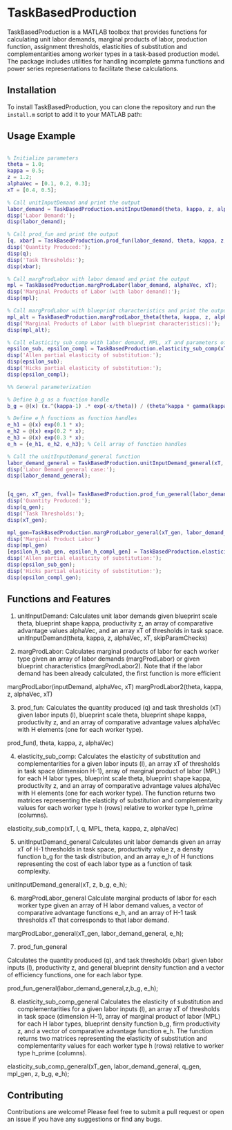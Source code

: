 # TaskBasedProduction

TaskBasedProduction is a MATLAB toolbox that provides functions for calculating unit labor demands, marginal products of labor, production function, assignment thresholds, elasticities of substitution and complementarities among worker types in a task-based production model. The package includes utilities for handling incomplete gamma functions and power series representations to facilitate these calculations.

## Installation

To install TaskBasedProduction, you can clone the repository and run the `install.m` script to add it to your MATLAB path:
## Usage Example
```matlab

% Initialize parameters
theta = 1.0;
kappa = 0.5;
z = 1.2;
alphaVec = [0.1, 0.2, 0.3];
xT = [0.4, 0.5];

% Call unitInputDemand and print the output
labor_demand = TaskBasedProduction.unitInputDemand(theta, kappa, z, alphaVec, xT);
disp('Labor Demand:');
disp(labor_demand);

% Call prod_fun and print the output
[q, xbar] = TaskBasedProduction.prod_fun(labor_demand, theta, kappa, z, alphaVec);
disp('Quantity Produced:');
disp(q);
disp('Task Thresholds:');
disp(xbar);

% Call margProdLabor with labor demand and print the output
mpl = TaskBasedProduction.margProdLabor(labor_demand, alphaVec, xT);
disp('Marginal Products of Labor (with labor demand):');
disp(mpl);

% Call margProdLabor with blueprint characteristics and print the output
mpl_alt = TaskBasedProduction.margProdLabor_theta(theta, kappa, z, alphaVec, xT);
disp('Marginal Products of Labor (with blueprint characteristics):');
disp(mpl_alt);

% Call elasticity_sub_comp with labor demand, MPL, xT and parameters of the gamma function and print the two outputs
epsilon_sub, epsilon_compl = TaskBasedProduction.elasticity_sub_comp(xT, labor_demand, q, mpl, theta, kappa, z, alphaVec);
disp('Allen partial elasticity of substitution:');
disp(epsilon_sub);
disp('Hicks partial elasticity of substitution:');
disp(epsilon_compl);

%% General parameterization

% Define b_g as a function handle
b_g = @(x) (x.^(kappa-1) .* exp(-x/theta)) / (theta^kappa * gamma(kappa));

% Define e_h functions as function handles
e_h1 = @(x) exp(0.1 * x);
e_h2 = @(x) exp(0.2 * x);
e_h3 = @(x) exp(0.3 * x);
e_h = {e_h1, e_h2, e_h3}; % Cell array of function handles

% Call the unitInputDemand_general function
labor_demand_general = TaskBasedProduction.unitInputDemand_general(xT, z, b_g, e_h);
disp('Labor Demand general case:');
disp(labor_demand_general);


[q_gen, xT_gen, fval]= TaskBasedProduction.prod_fun_general(labor_demand_general,z,b_g, e_h);
disp('Quantity Produced:');
disp(q_gen);
disp('Task Thresholds:');
disp(xT_gen);

mpl_gen=TaskBasedProduction.margProdLabor_general(xT_gen, labor_demand_general, e_h);
disp('Marginal Product Labor')
disp(mpl_gen)
[epsilon_h_sub_gen, epsilon_h_compl_gen] = TaskBasedProduction.elasticity_sub_comp_general(xT_gen, labor_demand_general, q_gen, mpl_gen, z, b_g, e_h);
disp('Allen partial elasticity of substitution:');
disp(epsilon_sub_gen);
disp('Hicks partial elasticity of substitution:');
disp(epsilon_compl_gen);

```
## Functions and Features
1) unitInputDemand: Calculates unit labor demands given blueprint scale theta, blueprint shape kappa, productivity z, an array of comparative advantage values alphaVec, and an array xT of thresholds in task space.
unitInputDemand(theta, kappa, z, alphaVec, xT, skipParamChecks)

2) margProdLabor: Calculates marginal products of labor for each worker type given an array of labor demands (margProdLabor) or given blueprint characteristics (margProdLabor2). Note that if the labor demand has been already calculated, the first function is more efficient

margProdLabor(inputDemand, alphaVec, xT)
margProdLabor2(theta, kappa, z, alphaVec, xT)



3) prod_fun: Calculates the quantity produced (q) and task thresholds (xT) given labor inputs (l), blueprint scale theta, blueprint shape kappa, productivity z, and an array of comparative advantage values alphaVec with H elements (one for each worker type).

prod_fun(l, theta, kappa, z, alphaVec)

4) elasticity_sub_comp: Calculates the elasticity of substitution and complementarities for a given labor inputs (l), an array xT of thresholds in task space (dimension H-1), array of marginal product of labor (MPL) for each H labor types, blueprint scale theta, blueprint shape kappa, productivity z, and an array of comparative advantage values alphaVec with H elements (one for each worker type). The function returns two matrices representing the elasticity of substitution and complementarity values for each worker type h (rows) relative to worker type h_prime (columns).

elasticity_sub_comp(xT, l, q, MPL, theta, kappa, z, alphaVec)

5) unitInputDemand_general
Calculates unit labor demands given an array xT of H-1 thresholds in task space, productivity value z, 
a density function b_g for the task distribution, and an array e_h of H functions
representing the cost of each labor type as a function of task complexity.

unitInputDemand_general(xT, z, b_g, e_h);

6)  margProdLabor_general
Calculate marginal products of labor for each worker type given an array
of H labor demand values, a vector of comparative advantage functions e_h, and
an array of H-1 task thresholds xT that corresponds to that labor demand.

margProdLabor_general(xT_gen, labor_demand_general, e_h);


7) prod_fun_general

Calculates the quantity produced (q), and task thresholds (xbar)
given labor inputs (l),  productivity z, and general blueprint density function and a vector of efficiency functions, one for each labor type.

prod_fun_general(labor_demand_general,z,b_g, e_h);

8) elasticity_sub_comp_general
Calculates the elasticity of substitution and complementarities for a given labor inputs (l), an array xT of thresholds in task space (dimension H-1), array of marginal product of labor (MPL) for each H labor types, blueprint density function b_g, firm productivity z, and a vector of comparative advantage function e_h. The function returns two matrices representing the elasticity of substitution and complementarity values for each worker type h (rows) relative to worker type h_prime (columns).

elasticity_sub_comp_general(xT_gen, labor_demand_general, q_gen, mpl_gen, z, b_g, e_h);


## Contributing
Contributions are welcome! Please feel free to submit a pull request or open an issue if you have any suggestions or find any bugs.
